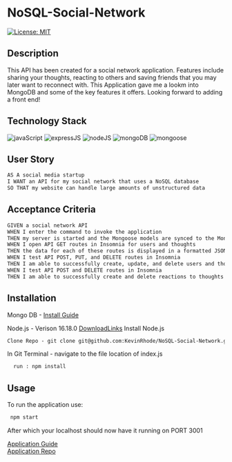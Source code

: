 # NoSQL-Social-Network

[![License: MIT](https://img.shields.io/badge/License-MIT-yellow.svg)](https://choosealicense.com/licenses/mit/)
## Description
This API has been created for a social network application. Features include sharing your thoughts, reacting to others and saving friends that you may later want to reconnect with. This Application gave me a lookm into MongoDB and some of the key features it offers. Looking forward to adding a front end!

  ## Technology Stack

  ![javaScript](https://img.shields.io/badge/-javascript-61DAFB?color=green&style=flat)
  ![expressJS](https://img.shields.io/badge/-express.js-61DAFB?color=red&style=flat)
  ![nodeJS](https://img.shields.io/badge/-node.js-61DAFB?color=teal&style=flat)
  ![mongoDB](https://img.shields.io/badge/-mongoDB-61DAFB?color=pink&style=flat)
  ![mongoose](https://img.shields.io/badge/-mongoose-61DAFB?color=purple&style=flat)

## User Story
```md
AS A social media startup  
I WANT an API for my social network that uses a NoSQL database  
SO THAT my website can handle large amounts of unstructured data  
```

## Acceptance Criteria
```md
GIVEN a social network API  
WHEN I enter the command to invoke the application  
THEN my server is started and the Mongoose models are synced to the MongoDB database  
WHEN I open API GET routes in Insomnia for users and thoughts  
THEN the data for each of these routes is displayed in a formatted JSON  
WHEN I test API POST, PUT, and DELETE routes in Insomnia  
THEN I am able to successfully create, update, and delete users and thoughts in my database  
WHEN I test API POST and DELETE routes in Insomnia  
THEN I am able to successfully create and delete reactions to thoughts and add and remove friends to a user’s friend list  
```
## Installation

Mongo DB -
  [Install Guide](https://coding-boot-camp.github.io/full-stack/mongodb/how-to-install-mongodb)
  
Node.js - Verison 16.18.0
  [DownloadLinks](https://nodejs.org/download/release/v16.18.0/)
  Install Node.js
  ```md
Clone Repo - git clone git@github.com:KevinRhode/NoSQL-Social-Network.git
  ```
In Git Terminal - navigate to the file location of index.js  
```md
  run : npm install
```
## Usage

To run the application use:

```md
 npm start  
```
After which your localhost should now have it running on PORT 3001

[Application Guide]()  
[Application Repo](https://github.com/KevinRhode/NoSQL-Social-Network)